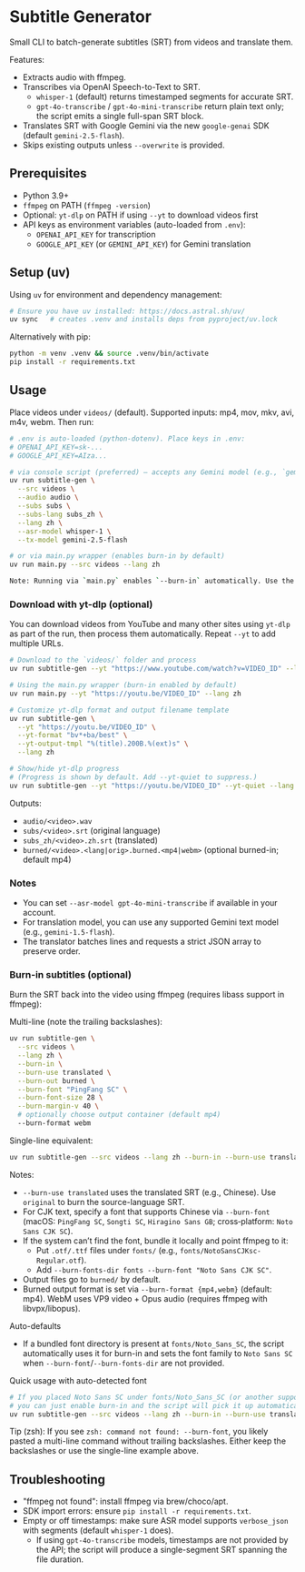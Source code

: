 # Subtitle Generator

Small CLI to batch-generate subtitles (SRT) from videos and translate them.

Features:
- Extracts audio with ffmpeg.
- Transcribes via OpenAI Speech-to-Text to SRT.
  - `whisper-1` (default) returns timestamped segments for accurate SRT.
  - `gpt-4o-transcribe` / `gpt-4o-mini-transcribe` return plain text only; the script emits a single full-span SRT block.
- Translates SRT with Google Gemini via the new `google-genai` SDK (default `gemini-2.5-flash`).
- Skips existing outputs unless `--overwrite` is provided.

## Prerequisites

- Python 3.9+
- `ffmpeg` on PATH (`ffmpeg -version`)
- Optional: `yt-dlp` on PATH if using `--yt` to download videos first
- API keys as environment variables (auto-loaded from `.env`):
  - `OPENAI_API_KEY` for transcription
  - `GOOGLE_API_KEY` (or `GEMINI_API_KEY`) for Gemini translation

## Setup (uv)

Using `uv` for environment and dependency management:

```bash
# Ensure you have uv installed: https://docs.astral.sh/uv/
uv sync   # creates .venv and installs deps from pyproject/uv.lock
```

Alternatively with pip:

```bash
python -m venv .venv && source .venv/bin/activate
pip install -r requirements.txt
```

## Usage

Place videos under `videos/` (default). Supported inputs: mp4, mov, mkv, avi, m4v, webm. Then run:

```bash
# .env is auto-loaded (python-dotenv). Place keys in .env:
# OPENAI_API_KEY=sk-...
# GOOGLE_API_KEY=AIza...

# via console script (preferred) — accepts any Gemini model (e.g., `gemini-2.5-flash`, `gemini-1.5-flash`, etc.)
uv run subtitle-gen \
  --src videos \
  --audio audio \
  --subs subs \
  --subs-lang subs_zh \
  --lang zh \
  --asr-model whisper-1 \
  --tx-model gemini-2.5-flash

# or via main.py wrapper (enables burn-in by default)
uv run main.py --src videos --lang zh

Note: Running via `main.py` enables `--burn-in` automatically. Use the `subtitle-gen` CLI if you prefer not to burn-in by default, or pass the explicit CLI flags with `subtitle-gen`.
```

### Download with yt-dlp (optional)

You can download videos from YouTube and many other sites using `yt-dlp` as part of the run, then process them automatically. Repeat `--yt` to add multiple URLs.

```bash
# Download to the `videos/` folder and process
uv run subtitle-gen --yt "https://www.youtube.com/watch?v=VIDEO_ID" --lang zh

# Using the main.py wrapper (burn-in enabled by default)
uv run main.py --yt "https://youtu.be/VIDEO_ID" --lang zh

# Customize yt-dlp format and output filename template
uv run subtitle-gen \
  --yt "https://youtu.be/VIDEO_ID" \
  --yt-format "bv*+ba/best" \
  --yt-output-tmpl "%(title).200B.%(ext)s" \
  --lang zh

# Show/hide yt-dlp progress
# (Progress is shown by default. Add --yt-quiet to suppress.)
uv run subtitle-gen --yt "https://youtu.be/VIDEO_ID" --yt-quiet --lang zh
```

Outputs:
- `audio/<video>.wav`
- `subs/<video>.srt` (original language)
- `subs_zh/<video>.zh.srt` (translated)
 - `burned/<video>.<lang|orig>.burned.<mp4|webm>` (optional burned-in; default mp4)

### Notes

- You can set `--asr-model gpt-4o-mini-transcribe` if available in your account.
- For translation model, you can use any supported Gemini text model (e.g., `gemini-1.5-flash`).
- The translator batches lines and requests a strict JSON array to preserve order.

### Burn-in subtitles (optional)

Burn the SRT back into the video using ffmpeg (requires libass support in ffmpeg):

Multi-line (note the trailing backslashes):

```bash
uv run subtitle-gen \
  --src videos \
  --lang zh \
  --burn-in \
  --burn-use translated \
  --burn-out burned \
  --burn-font "PingFang SC" \
  --burn-font-size 28 \
  --burn-margin-v 40 \
  # optionally choose output container (default mp4)
  --burn-format webm
```

Single-line equivalent:

```bash
uv run subtitle-gen --src videos --lang zh --burn-in --burn-use translated --burn-out burned --burn-font "PingFang SC" --burn-font-size 28 --burn-margin-v 40 --burn-format mp4
```

Notes:
- `--burn-use translated` uses the translated SRT (e.g., Chinese). Use `original` to burn the source-language SRT.
- For CJK text, specify a font that supports Chinese via `--burn-font` (macOS: `PingFang SC`, `Songti SC`, `Hiragino Sans GB`; cross‑platform: `Noto Sans CJK SC`).
- If the system can’t find the font, bundle it locally and point ffmpeg to it:
  - Put `.otf/.ttf` files under `fonts/` (e.g., `fonts/NotoSansCJKsc-Regular.otf`).
  - Add `--burn-fonts-dir fonts --burn-font "Noto Sans CJK SC"`.
- Output files go to `burned/` by default.
 - Burned output format is set via `--burn-format {mp4,webm}` (default: mp4). WebM uses VP9 video + Opus audio (requires ffmpeg with libvpx/libopus).

Auto-defaults
- If a bundled font directory is present at `fonts/Noto_Sans_SC`, the script automatically uses it for burn-in and sets the font family to `Noto Sans SC` when `--burn-font`/`--burn-fonts-dir` are not provided.

Quick usage with auto-detected font

```bash
# If you placed Noto Sans SC under fonts/Noto_Sans_SC (or another supported fonts dir),
# you can just enable burn-in and the script will pick it up automatically.
uv run subtitle-gen --src videos --lang zh --burn-in --burn-use translated --burn-out burned
```

Tip (zsh): If you see `zsh: command not found: --burn-font`, you likely pasted a multi-line command without trailing backslashes. Either keep the backslashes or use the single-line example above.

## Troubleshooting

- "ffmpeg not found": install ffmpeg via brew/choco/apt.
- SDK import errors: ensure `pip install -r requirements.txt`.
- Empty or off timestamps: make sure ASR model supports `verbose_json` with segments (default `whisper-1` does).
  - If using `gpt-4o-transcribe` models, timestamps are not provided by the API; the script will produce a single-segment SRT spanning the file duration.
